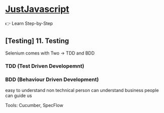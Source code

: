 # [JustJavascript](https://justjavascript.com/)

:point_right: Learn Step-by-Step


## [Testing] 11. Testing

Selenium comes with Two -> TDD and BDD

### TDD (Test Driven Developemnt)

### BDD (Behaviour Driven Development)
easy to understand
non technical person can understand
business people can guide us

Tools: Cucumber, SpecFlow








